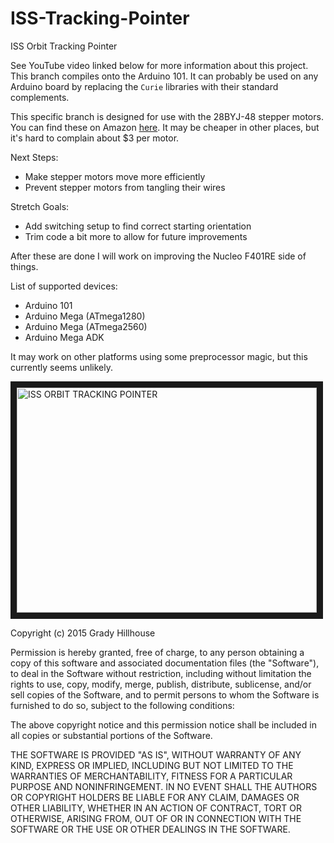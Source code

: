 # ISS-Tracking-Pointer
ISS Orbit Tracking Pointer

See YouTube video linked below for more information about this project. This branch compiles onto the Arduino 101. It can probably be used on any Arduino board by replacing the `Curie` libraries with their standard complements.

This specific branch is designed for use with the 28BYJ-48 stepper motors. You can find these on Amazon [here](https://smile.amazon.com/gp/product/B01CP18J4A/ref=oh_aui_detailpage_o06_s00?ie=UTF8&psc=1). It may be cheaper in other places, but it's hard to complain about $3 per motor.

Next Steps:
* Make stepper motors move more efficiently
* Prevent stepper motors from tangling their wires

Stretch Goals:
* Add switching setup to find correct starting orientation
* Trim code a bit more to allow for future improvements
 
After these are done I will work on improving the Nucleo F401RE side of things.

List of supported devices:

* Arduino 101
* Arduino Mega (ATmega1280)
* Arduino Mega (ATmega2560)
* Arduino Mega ADK

It may work on other platforms using some preprocessor magic, but this currently seems unlikely.

<a href="https://www.youtube.com/watch?v=sIE0mcOGnms" target="_blank"><img src="http://img.youtube.com/vi/sIE0mcOGnms/0.jpg" 
alt="ISS ORBIT TRACKING POINTER" width="480" height="360" border="10" /></a>

Copyright (c) 2015 Grady Hillhouse

Permission is hereby granted, free of charge, to any person obtaining a copy
of this software and associated documentation files (the "Software"), to deal
in the Software without restriction, including without limitation the rights
to use, copy, modify, merge, publish, distribute, sublicense, and/or sell
copies of the Software, and to permit persons to whom the Software is
furnished to do so, subject to the following conditions:

The above copyright notice and this permission notice shall be included in all
copies or substantial portions of the Software.

THE SOFTWARE IS PROVIDED "AS IS", WITHOUT WARRANTY OF ANY KIND, EXPRESS OR
IMPLIED, INCLUDING BUT NOT LIMITED TO THE WARRANTIES OF MERCHANTABILITY,
FITNESS FOR A PARTICULAR PURPOSE AND NONINFRINGEMENT. IN NO EVENT SHALL THE
AUTHORS OR COPYRIGHT HOLDERS BE LIABLE FOR ANY CLAIM, DAMAGES OR OTHER
LIABILITY, WHETHER IN AN ACTION OF CONTRACT, TORT OR OTHERWISE, ARISING FROM,
OUT OF OR IN CONNECTION WITH THE SOFTWARE OR THE USE OR OTHER DEALINGS IN THE
SOFTWARE.
